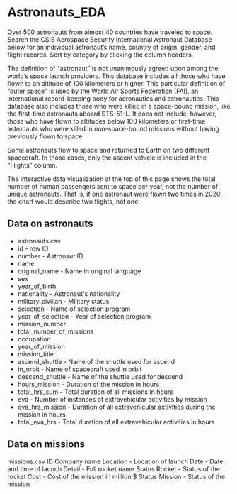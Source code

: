 # Astronauts_EDA

Over 500 astronauts from almost 40 countries have traveled to space. Search the CSIS Aerospace Security International Astronaut Database below for an individual astronaut’s name, country of origin, gender, and flight records. Sort by category by clicking the column headers.

The definition of “astronaut” is not unanimously agreed upon among the world’s space launch providers. This database includes all those who have flown to an altitude of 100 kilometers or higher. This particular definition of “outer space” is used by the World Air Sports Federation (FAI), an international record-keeping body for aeronautics and astronautics. This database also includes those who were killed in a space-bound mission, like the first-time astronauts aboard STS-51-L. It does not include, however, those who have flown to altitudes below 100 kilometers or first-time astronauts who were killed in non-space-bound missions without having previously flown to space.

Some astronauts flew to space and returned to Earth on two different spacecraft. In those cases, only the ascent vehicle is included in the “Flights” column.

The interactive data visualization at the top of this page shows the total number of human passengers sent to space per year, not the number of unique astronauts. That is, if one astronaut were flown two times in 2020, the chart would describe two flights, not one.


## Data on astronauts
* astronauts.csv
* id - row ID
* number - Astronaut ID
* name 
* original_name - Name in original language
* sex 
* year_of_birth 
* nationality - Astronaut's nationality
* military_civilian - Military status
* selection - Name of selection program
* year_of_selection - Year of selection program
* mission_number 
* total_number_of_missions 
* occupation
* year_of_mission
* mission_title
* ascend_shuttle - Name of the shuttle used for ascend
* in_orbit - Name of spacecraft used in orbit
* descend_shuttle - Name of the shuttle used for descend
* hours_mission - Duration of the mission in hours
* total_hrs_sum - Total duration of all missions in hours
* eva - Number of instances of extravehicular activities by mission
* eva_hrs_mission - Duration of all extravehicular activities during the mission in hours
* total_eva_hrs - Total duration of all extravehicular activities in hours

## Data on missions
missions.csv
ID
Company name
Location - Location of launch
Date - Date and time of launch
Detail - Full rocket name
Status Rocket - Status of the rocket
Cost - Cost of the mission in million $
Status Mission - Status of the mission
